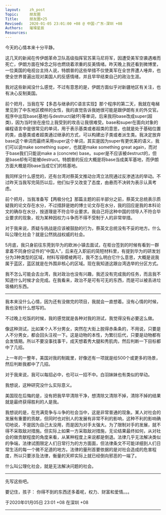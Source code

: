 ```yaml
---
layout:    zh_post
Topic:     朋友圈
Title:     朋友圈+25
Revised:   2020-01-05 23:01:00 +08 @ 中国-广东-深圳 +08
Authors:   璀璨星辰
Resources:
---
```


今天的心情本来十分平静。

这几天的新闻在传伊朗革命卫队高级指挥官苏莱马尼将军，因遭受美军空袭遇难而死亡，伊朗方面在悼念之际也燃烧着浓重的反美情绪。昨天晚上我还看到微博里，一位美国的电视台主持人说，特朗普的这些举措不仅使美军在全世界遭人唾弃，也使全世界普遍出现对美国人的反感情绪，并且早早结束自己的政治生涯。

我对这些新闻没什么感觉，不过有意思的是，伊朗方面似乎对新疆地区有关注，也有决心反制美国。

前个把月，当我在写【多态与继承的C语言实现】那个程序的第二天，我就在电梯里见到了中东地区模样的女性，我的直觉告诉我她很可能是跟伊朗有关的外交官。程序中出现base(基地)与destruct(破坏)等单词，后来我将base改成super(超类)，因为当时坐在座位上我受到的攻击让我很难受。base和super在面向对象的编程语言中是很常见的单词，用于表示基类或者超类的意思，也就是处于基础位置的类，由基类或者超类通过继承的方式，可以构建出子类或者派生类。我决定放弃base这个单词而最终采用super这个单词，其实是因为super有更优美的语义，我们可以说make something super，也就是make something great again，而对于base我们只能说make a (concrete) base。super是不应该被destruct的，但是base却有可能被destruct。特朗普的反应大概是将base当成美军基地，而伊朗方面大概是将base当成它们的核基地。

我同样没什么感觉的，还有台湾对蔡英文推动台湾立法院通过反渗透法的举动。不过昨天当我写完简历以后，他们似乎又改变了态度，由悬而不决转为表示认真考虑。

前个把月，当我准备写【两极分化】那篇主题的前半部分之前，蔡英文总统表示质疑我的论文存在水分，不过措辞是她的博士论文存在水分，我的回应是我的本科论文的确存在水分，按道理是不符合毕业要求。我自己将这种中国的领导人不符合毕业要求的现象，视为某种因权力斗争而不得不受制于人的非常举措。

对于我来说，质疑与挑战是应该被鼓励的行为，蔡英文总统没有不妥的地方。什么叫公理化社会？就是公然挑战权威的社会。

5月底，我只身前往东莞到华为的欧洲小镇去面试，在柜台签到的时候有看到一群拿着不同身份证件的“中国人”，后来在入职前的简短材料里，有提到华为的研发划分为3种类型的区域，材料写得模棱两可，我不怎么明白它什么意思，大概是说我属于蓝区，蓝区就是在外围非核心的区域。现在我知道这跟台湾选举的分区方式。

我不怎么可能会去台湾，我对政治也没有兴趣，我还没有完成我的任务，而且我不知道什么时候才会完成。在我看来，政治不是可有可无的东西，而是可以被丢进垃圾桶的东西。

--------------------------------------------------------------------------------

我本来没什么心情，因为还有没做完的项目，我就会一直想着。没有心情的时候，我也没有什么想写的。

不过晚上吃饭的时候，我的感觉就是各种对我的测试，我觉得没有必要这么做。

像这种测试，比如某个人不分男女，突然在大街上脱得赤条条的，不用说，只要是人不分男女，都会回头注视一下。这是动物的本性，为繁衍后代，只要是动物都有会发情期。所以不要没事找事干，成天想着秀大腿和秀肌肉，然后判断一下目标都中了几招。

上一年的一整年，美国对我的制裁里，好像还有一项就是给500个或更多的场景，然后判断我都中了几招。

对于我来说，我可以每招必中，也可以一招不中。白羽妹妹也有类似的举动。

我想说，这种研究没什么实际意义。

美国现在后悔的是，没有把我早早清除干净，想清除又清除不掉，清除不掉的结果就是最终获得胜利的人是我。

我想说的是，在充满竞争与斗争的社会当中，这是非常普通的现象。某人对社会的发展有重要的贡献，但同时也对别人的发展有非常不利的影响，这种不利的影响确切地说，不是因为自己太没用，而是因为对手太强大。为了限制对手的发展，就不得不采取敌对措施。但实际上如果一方采取敌对措施，无论结果最终如何，从对社会的做贡献程度的角度来看，从某种程度上来说都是倒退。法律几乎无法解决类似的争端，法律试图限定人们日常行为的方方面面，但法律条文不可能详细到人们日常生活的每一个微不足道的地方。法律的量刑首要依据的是对社会造成的危害程度，所以只要涉及法律，衡量的天枰实际上就已经倒向邪恶的一端了。

什么叫公理化社会，就是无法解决问题的社会。

----------------------------------------------------------------------

先写这些吧。

要记住，孩子：
你得不到的东西还多着呢，权力、财富和爱情。。。

于2020年01月05日 23:01 +08 在深圳 +08

----------------------------------------------------------------------
